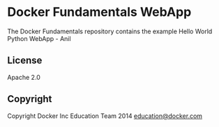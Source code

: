 Docker Fundamentals WebApp
==========================

The Docker Fundamentals repository contains the example Hello World Python WebApp - Anil

## License

Apache 2.0

## Copyright

Copyright Docker Inc Education Team 2014 <education@docker.com>
